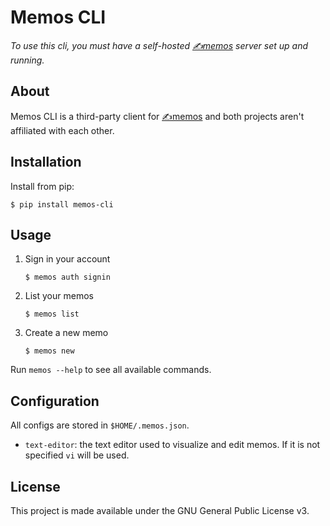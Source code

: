 # Memos CLI

*To use this cli, you must have a self-hosted [✍️memos](https://github.com/usememos/memos) server set up and running.*

## About

Memos CLI is a third-party client for [✍️memos](https://github.com/usememos/memos) and both projects aren't affiliated with each other.

## Installation

Install from pip:

```
$ pip install memos-cli 
```

## Usage

1. Sign in your account

    ```
    $ memos auth signin
    ````
2. List your memos

    ```
    $ memos list
    ```
3. Create a new memo

    ```
    $ memos new
    ```

Run `memos --help` to see all available commands.

## Configuration

All configs are stored in `$HOME/.memos.json`.

- `text-editor`: the text editor used to visualize and edit memos. If it is not specified `vi` will be used.

## License

This project is made available under the GNU General Public License v3.
